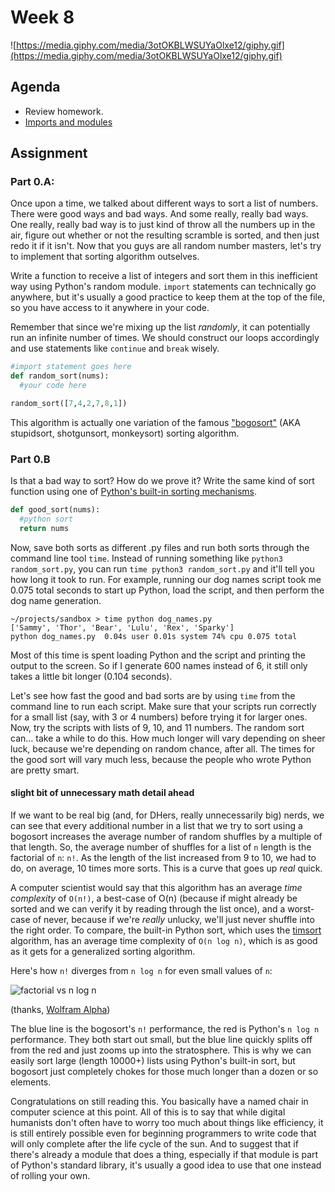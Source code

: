 # Week 8
![https://media.giphy.com/media/3otOKBLWSUYaOlxe12/giphy.gif](https://media.giphy.com/media/3otOKBLWSUYaOlxe12/giphy.gif)

## Agenda
- Review homework.
- [Imports and modules](lesson.md) 

## Assignment

### Part 0.A:

Once upon a time, we talked about different ways to sort a list of numbers. There were good ways and bad ways. And some really, really bad ways. One really, really bad way is to just kind of throw all the numbers up in the air, figure out whether or not the resulting scramble is sorted, and then just redo it if it isn't. Now that you guys are all random number masters, let's try to implement that sorting algorithm outselves.

Write a function to receive a list of integers and sort them in this inefficient way using Python's random module. `import` statements can technically go anywhere, but it's usually a good practice to keep them at the top of the file, so you have access to it anywhere in your code.

Remember that since we're mixing up the list *randomly*, it can potentially run an infinite number of times. We should construct our loops accordingly and use statements like `continue` and `break` wisely.

```python
#import statement goes here
def random_sort(nums):
  #your code here

random_sort([7,4,2,7,8,1])
```

This algorithm is actually one variation of the famous ["bogosort"](https://en.wikipedia.org/wiki/Bogosort) (AKA stupidsort, shotgunsort, monkeysort) sorting algorithm.

### Part 0.B

Is that a bad way to sort? How do we prove it? Write the same kind of sort function using one of [Python's built-in sorting mechanisms](https://docs.python.org/3/howto/sorting.html).

```python
def good_sort(nums):
  #python sort
  return nums
```

Now, save both sorts as different .py files and run both sorts through the command line tool `time`. Instead of running something like `python3 random_sort.py`, you can run `time python3 random_sort.py` and it'll tell you how long it took to run. For example, running our dog names script took me 0.075 total seconds to start up Python, load the script, and then perform the dog name generation.

```
~/projects/sandbox > time python dog_names.py
['Sammy', 'Thor', 'Bear', 'Lulu', 'Rex', 'Sparky']
python dog_names.py  0.04s user 0.01s system 74% cpu 0.075 total
```

Most of this time is spent loading Python and the script and printing the output to the screen. So if I generate 600 names instead of 6, it still only takes a little bit longer (0.104 seconds).

Let's see how fast the good and bad sorts are by using `time` from the command line to run each script. Make sure that your scripts run correctly for a small list (say, with 3 or 4 numbers) before trying it for larger ones. Now, try the scripts with lists of 9, 10, and 11 numbers. The random sort can... take a while to do this. How much longer  will vary depending on sheer luck, because we're depending on random chance, after all. The times for the good sort will vary much less, because the people who wrote Python are pretty smart.

#### slight bit of unnecessary math detail ahead ####

If we want to be real big (and, for DHers, really unnecessarily big) nerds, we can see that every additional number in a list that we try to sort using a bogosort increases the average number of random shuffles by a multiple of that length. So, the average number of shuffles for a list of `n` length is the factorial of `n`: `n!`. As the length of the list increased from 9 to 10, we had to do, on average, 10 times more sorts. This is a curve that goes up *real* quick.

A computer scientist would say that this algorithm has an average *time complexity* of `O(n!)`, a best-case of O(n) (because if might already be sorted and we can verify it by reading through the list once), and a worst-case of never, because if we're *really* unlucky, we'll just never shuffle into the right order. To compare, the built-in Python sort, which uses the [timsort](https://en.wikipedia.org/wiki/Timsort) algorithm, has an average time complexity of `O(n log n)`, which is as good as it gets for a generalized sorting algorithm.

Here's how `n!` diverges from `n log n` for even small values of `n`:

![factorial vs n log n](assets/efficiency.png)

(thanks, [Wolfram Alpha](https://www.wolframalpha.com/input/?i=plot+y+%3D+x%21%3B+y+%3D+x+log+x+from+x+%3D+0+to+7))

The blue line is the bogosort's `n!` performance, the red is Python's `n log n` performance. They both start out small, but the blue line quickly splits off from the red and just zooms up into the stratosphere. This is why we can easily sort large (length 10000+) lists using Python's built-in sort, but bogosort just completely chokes for those much longer than a dozen or so elements.

Congratulations on still reading this. You basically have a named chair in computer science at this point. All of this is to say that while digital humanists don't often have to worry too much about things like efficiency, it is still entirely possible even for beginning programmers to write code that will only complete after the life cycle of the sun. And to suggest that if there's already a module that does a thing, especially if that module is part of Python's standard library, it's usually a good idea to use that one instead of rolling your own.
